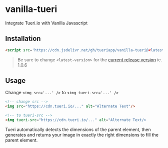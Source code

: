 # vanilla-tueri
Integrate Tueri.io with Vanilla Javascript

## Installation

```html
<script src='https://cdn.jsdelivr.net/gh/tueriapp/vanilla-tueri@<latest-version>/dist/tueri.min.js'></script>
```

> Be sure to change `<latest-version>` for the [current release version](https://github.com/tueri-io/vanilla-tueri/releases) ie. 1.0.6

## Usage

Change `<img src='...' />` to `<img tueri-src='...' />`

```html
<!-- change src -->
<img src="https://cdn.tueri.io/..." alt="Alternate Text"/>

<!-- to tueri-src -->
<img tueri-src="https://cdn.tueri.io/..." alt="Alternate Text/>
```

Tueri automatically detects the dimensions of the parent element, then generates and returns your image in exactly the right dimensions to fill the parent element.
